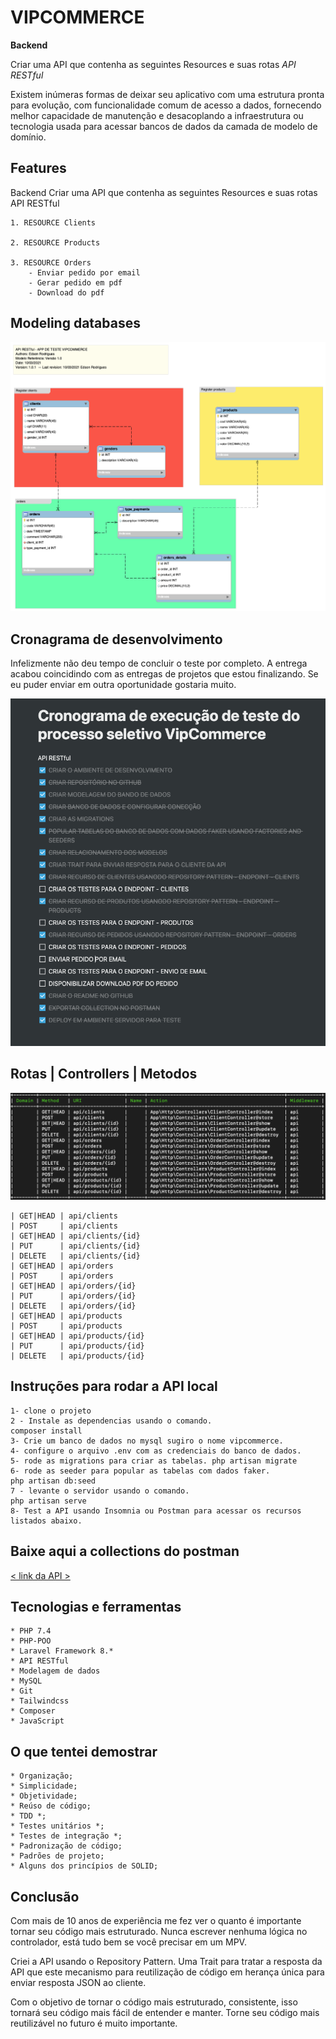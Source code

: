 
# VIPCOMMERCE
**Backend**

Criar uma API que contenha as seguintes Resources e
suas rotas
*API RESTful*

Existem inúmeras formas de deixar seu aplicativo com uma estrutura pronta para evolução, com funcionalidade comum de acesso a dados, fornecendo melhor capacidade de manutenção e desacoplando a infraestrutura ou tecnologia usada para acessar bancos de dados da camada de modelo de domínio.


## Features
Backend
Criar uma API que contenha as seguintes Resources e
suas rotas
API RESTful

    1. RESOURCE Clients

    2. RESOURCE Products

    3. RESOURCE Orders
        - Enviar pedido por email
        - Gerar pedido em pdf
        - Download do pdf


## Modeling databases
![Screenshot](/public/images/modelo_database.png)


## Cronagrama de desenvolvimento
Infelizmente não deu tempo de concluir o teste por completo.
A entrega acabou coincidindo com as entregas de projetos que estou finalizando.
Se eu puder enviar em outra oportunidade gostaria muito.


![Screenshot](/public/images/cronagrama_de_desenvolvimento.png)


## Rotas | Controllers | Metodos
![Screenshot](/public/images/routes.png)
<!--ts-->
    | GET|HEAD | api/clients
    | POST     | api/clients
    | GET|HEAD | api/clients/{id}
    | PUT      | api/clients/{id}
    | DELETE   | api/clients/{id}
    | GET|HEAD | api/orders
    | POST     | api/orders
    | GET|HEAD | api/orders/{id}
    | PUT      | api/orders/{id}
    | DELETE   | api/orders/{id}   
    | GET|HEAD | api/products   
    | POST     | api/products   
    | GET|HEAD | api/products/{id}
    | PUT      | api/products/{id}
    | DELETE   | api/products/{id}
<!--te-->

## Instruções para rodar a API local
<!--ts-->
    1- clone o projeto
    2 - Instale as dependencias usando o comando.
    composer install
    3- Crie um banco de dados no mysql sugiro o nome vipcommerce.
    4- configure o arquivo .env com as credenciais do banco de dados.
    5- rode as migrations para criar as tabelas. php artisan migrate
    6- rode as seeder para popular as tabelas com dados faker. 
    php artisan db:seed
    7 - levante o servidor usando o comando.
    php artisan serve
    8- Test a API usando Insomnia ou Postman para acessar os recursos listados abaixo.
<!--te-->


## Baixe aqui a collections do postman
[< link da API >](https://github.com/edsonrodsilva/vipcommerce/blob/master/public/API-VIPCOMMENCE.postman_collection.json)


## Tecnologias e ferramentas
<!--ts-->    
    * PHP 7.4
    * PHP-POO
    * Laravel Framework 8.*
    * API RESTful
    * Modelagem de dados
    * MySQL
    * Git
    * Tailwindcss
    * Composer
    * JavaScript
<!--te-->

## O que tentei demostrar ##
<!--ts-->
    * Organização;
    * Simplicidade;
    * Objetividade;
    * Reúso de código;
    * TDD *;
    * Testes unitários *;
    * Testes de integração *;
    * Padronização de código;
    * Padrões de projeto;
    * Alguns dos princípios de SOLID;
<!--te-->

## Conclusão ##
Com mais de 10 anos de experiência me fez ver o quanto é importante tornar seu código mais estruturado. Nunca escrever nenhuma lógica no controlador, está tudo bem se você precisar em um MPV.

Criei a API usando o Repository Pattern. 
Uma Trait para tratar a resposta da API que este mecanismo para reutilização de código em herança única para enviar resposta JSON ao cliente.

Com o objetivo de tornar o código mais estruturado, consistente, isso tornará seu código mais fácil de entender e manter.
Torne seu código mais reutilizável no futuro é muito importante.
